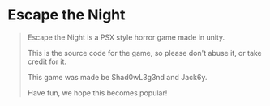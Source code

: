 # Escape the Night

> Escape the Night is a PSX style horror game made in unity.
> 
> This is the source code for the game, so please don't abuse it, or take credit for it.
> 
> This game was made be Shad0wL3g3nd and Jack6y.
> 
> Have fun, we hope this becomes popular!
